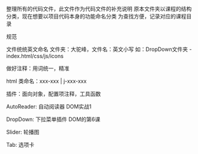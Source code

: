 整理所有的代码文件，此文件作为代码文件的补充说明
原本文件夹以课程的结构分类，现在想要以项目代码本身的功能命名分类
为查找方便，记录对应的课程目录


规范

文件统统英文命名
文件夹：大驼峰，文件名：英文小写
如：DropDown文件夹 - index.html/css/js/icons

做好注释：用词统一，精准

html
类命名：xxx-xxx | j-xxx-xxx



插件：面向对象，配置项注释，工具函数

AutoReader: 自动阅读器
DOM实战1

DropDown: 下拉菜单插件
DOM的第6课


Slider: 轮播图

Tab: 选项卡


